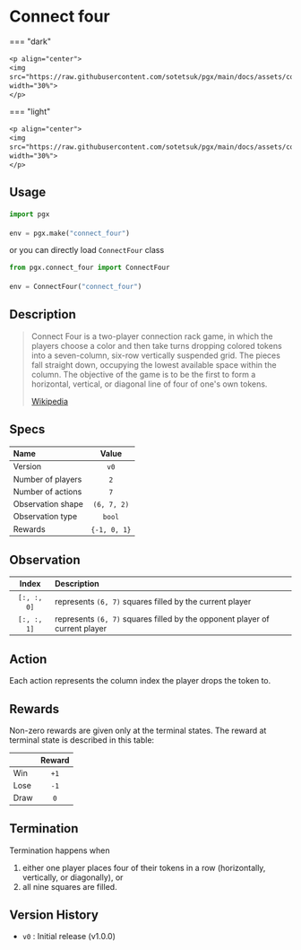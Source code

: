 # Connect four

=== "dark" 

    <p align="center">
    <img src="https://raw.githubusercontent.com/sotetsuk/pgx/main/docs/assets/connect_four_dark.gif" width="30%">
    </p>

=== "light" 

    <p align="center">
    <img src="https://raw.githubusercontent.com/sotetsuk/pgx/main/docs/assets/connect_four_light.gif" width="30%">
    </p>


## Usage

```py
import pgx

env = pgx.make("connect_four")
```

or you can directly load `ConnectFour` class

```py
from pgx.connect_four import ConnectFour

env = ConnectFour("connect_four")
```

## Description

> Connect Four is a two-player connection rack game, in which the players choose a color and then take turns dropping colored tokens into a seven-column, six-row vertically suspended grid. The pieces fall straight down, occupying the lowest available space within the column. The objective of the game is to be the first to form a horizontal, vertical, or diagonal line of four of one's own tokens.
> 
> [Wikipedia](https://en.wikipedia.org/wiki/Connect_Four)

## Specs

| Name | Value |
|:---|:----:|
| Version | `v0` |
| Number of players | `2` |
| Number of actions | `7` |
| Observation shape | `(6, 7, 2)` |
| Observation type | `bool` |
| Rewards | `{-1, 0, 1}` |

## Observation

| Index | Description |
|:---:|:----|
| `[:, :, 0]` | represents `(6, 7)` squares filled by the current player |
| `[:, :, 1]` | represents `(6, 7)` squares filled by the opponent player of current player |

## Action
Each action represents the column index the player drops the token to.

## Rewards
Non-zero rewards are given only at the terminal states.
The reward at terminal state is described in this table:

| | Reward |
|:---|:----:|
| Win | `+1` |
| Lose | `-1` |
| Draw | `0` |

## Termination

Termination happens when 

1. either one player places four of their tokens in a row (horizontally, vertically, or diagonally), or 
2. all nine squares are filled.


## Version History

- `v0` : Initial release (v1.0.0)
